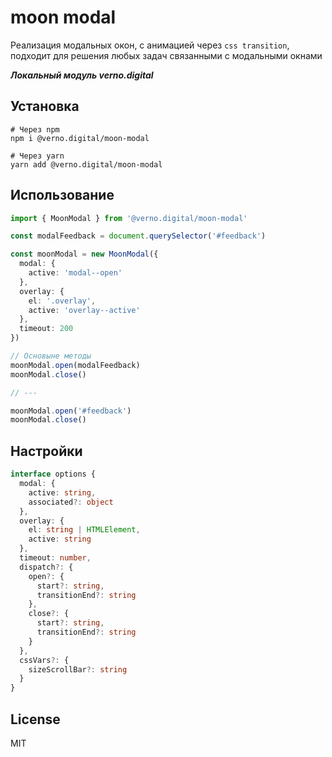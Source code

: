 # moon modal

Реализация модальных окон, с анимацией
через `css transition`, подходит для решения
любых задач связанными с модальными окнами

***Локальный модуль verno.digital***

## Установка

```shell
# Через npm
npm i @verno.digital/moon-modal

# Через yarn
yarn add @verno.digital/moon-modal
```

## Использование

```ts
import { MoonModal } from '@verno.digital/moon-modal'

const modalFeedback = document.querySelector('#feedback')

const moonModal = new MoonModal({
  modal: {
    active: 'modal--open'
  },
  overlay: {
    el: '.overlay',
    active: 'overlay--active'
  },
  timeout: 200
})

// Основыне методы
moonModal.open(modalFeedback)
moonModal.close()

// ---

moonModal.open('#feedback')
moonModal.close()
```

## Настройки

```ts
interface options {
  modal: {
    active: string,
    associated?: object
  },
  overlay: {
    el: string | HTMLElement,
    active: string
  },
  timeout: number,
  dispatch?: {
    open?: {
      start?: string,
      transitionEnd?: string
    },
    close?: {
      start?: string,
      transitionEnd?: string
    }
  },
  cssVars?: {
    sizeScrollBar?: string
  }
}
```

## License

MIT
